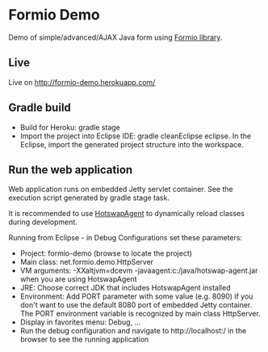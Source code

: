 # Formio Demo

Demo of simple/advanced/AJAX Java form using [Formio library](http://www.formio.net "Formio library").

## Live

Live on http://formio-demo.herokuapp.com/

## Gradle build

* Build for Heroku: gradle stage
* Import the project into Eclipse IDE: gradle cleanEclipse eclipse. In the Eclipse, import the generated project structure into the workspace. 

## Run the web application

Web application runs on embedded Jetty servlet container.
See the execution script generated by gradle stage task.

It is recommended to use [HotswapAgent](http://www.hotswapagent.org/) to
dynamically reload classes during development.

Running from Eclipse - in Debug Configurations set these parameters:

* Project: formio-demo (browse to locate the project)
* Main class: net.formio.demo.HttpServer
* VM arguments: -XXaltjvm=dcevm -javaagent:c:/java/hotswap-agent.jar when you are using HotswapAgent
* JRE: Choose correct JDK that includes HotswapAgent installed
* Environment: Add PORT parameter with some value (e.g. 8090) if you don't want to use the default 8080 port of embedded Jetty container. The PORT environment variable is recognized by main class HttpServer. 
* Display in favorites menu: Debug, ... 
* Run the debug configuration and navigate to http://localhost:<your port>/ in the browser to see the running application
